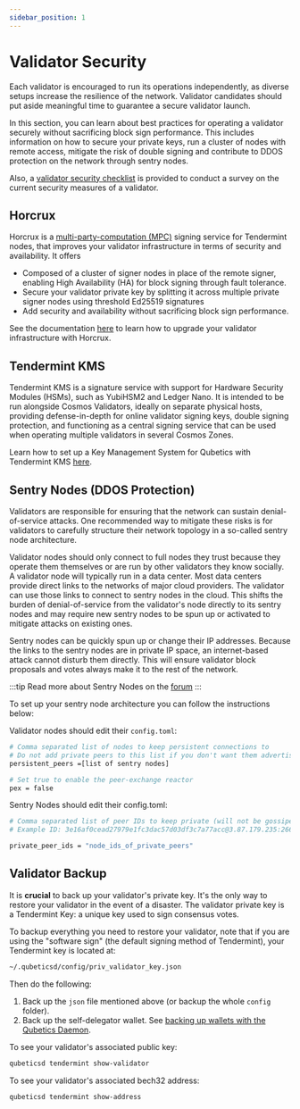 ```yaml
---
sidebar_position: 1
---
```


# Validator Security

Each validator is encouraged to run its operations independently, as diverse setups increase the resilience of the network.
Validator candidates should put aside meaningful time to guarantee a secure validator launch.

In this section, you can learn about best practices for operating a validator securely without sacrificing block sign performance.
This includes information on how to secure your private keys, run a cluster of nodes with remote access,
mitigate the risk of double signing and contribute to DDOS protection on the network through sentry nodes.

Also, a [validator security checklist](./validator-security-checklist.md) is provided
to conduct a survey on the current security measures of a validator.

## Horcrux

Horcrux is a [multi-party-computation (MPC)](https://en.wikipedia.org/wiki/Secure_multi-party_computation)
signing service for Tendermint nodes, that improves your validator infrastructure in terms of security and availability.
It offers

- Composed of a cluster of signer nodes in place of the remote signer,
enabling High Availability (HA) for block signing through fault tolerance.
- Secure your validator private key by splitting it across multiple private signer nodes using threshold Ed25519 signatures
- Add security and availability without sacrificing block sign performance.

See the documentation [here](https://github.com/strangelove-ventures/horcrux/blob/main/docs/migrating.md)
to learn how to upgrade your validator infrastructure with Horcrux.


## Tendermint KMS

Tendermint KMS is a signature service with support for Hardware Security Modules (HSMs),
such as YubiHSM2 and Ledger Nano.
It is intended to be run alongside Cosmos Validators,
ideally on separate physical hosts, providing defense-in-depth for online validator signing keys,
double signing protection,
and functioning as a central signing service that can be used when operating multiple validators in several Cosmos Zones.

Learn how to set up a Key Management System for Qubetics with Tendermint KMS [here](./tendermint-kms).

## Sentry Nodes (DDOS Protection)

Validators are responsible for ensuring that the network can sustain denial-of-service attacks. One recommended way
to mitigate these risks is for validators to carefully structure their network topology in a so-called sentry node architecture.

Validator nodes should only connect to full nodes they trust because they operate them themselves
or are run by other validators they know socially.
A validator node will typically run in a data center.
Most data centers provide direct links to the networks of major cloud providers.
The validator can use those links to connect to sentry nodes in the cloud.
This shifts the burden of denial-of-service from the validator's node directly to its sentry nodes
and may require new sentry nodes to be spun up or activated to mitigate attacks on existing ones.

Sentry nodes can be quickly spun up or change their IP addresses.
Because the links to the sentry nodes are in private IP space,
an internet-based attack cannot disturb them directly.
This will ensure validator block proposals and votes always make it to the rest of the network.

:::tip
Read more about Sentry Nodes on the [forum](https://forum.cosmos.network/t/sentry-node-architecture-overview/454)
:::

To set up your sentry node architecture you can follow the instructions below:

Validator nodes should edit their `config.toml`:

```bash
# Comma separated list of nodes to keep persistent connections to
# Do not add private peers to this list if you don't want them advertised
persistent_peers =[list of sentry nodes]

# Set true to enable the peer-exchange reactor
pex = false
```

Sentry Nodes should edit their config.toml:

```bash
# Comma separated list of peer IDs to keep private (will not be gossiped to other peers)
# Example ID: 3e16af0cead27979e1fc3dac57d03df3c7a77acc@3.87.179.235:26656

private_peer_ids = "node_ids_of_private_peers"
```

## Validator Backup

It is **crucial** to back up your validator's private key. It's the only way to restore your validator in the event of a
 disaster. The validator private key is a Tendermint Key: a unique key used to sign consensus votes.

To backup everything you need to restore your validator, note that if you are using the "software sign" (the default
signing method of Tendermint), your Tendermint key is located at:

```bash
~/.qubeticsd/config/priv_validator_key.json
```

Then do the following:

1. Back up the `json` file mentioned above (or backup the whole `config` folder).
2. Back up the self-delegator wallet. See [backing up wallets with the Qubetics Daemon](./../../protocol/concepts/key-management).

To see your validator's associated public key:

```bash
qubeticsd tendermint show-validator
```

To see your validator's associated bech32 address:

```bash
qubeticsd tendermint show-address
```